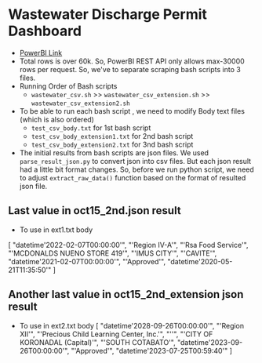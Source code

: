 # Wastewater Discharge Permit Dashboard
- [PowerBI Link](https://app.powerbi.com/view?r=eyJrIjoiODNhMDNjYjUtYTcwOC00MmRjLWIxOWItYzVlYzQ5YjVlZWExIiwidCI6ImY2ZjRhNjkyLTQzYjMtNDMzYi05MmIyLTY1YzRlNmNjZDkyMCIsImMiOjEwfQ%3D%3D&pageName=ReportSection)
- Total rows is over 60k. So, PowerBI REST API only allows max-30000 rows per request. So, we've to separate scraping bash scripts into 3 files.
- Running Order of Bash scripts  
    - `wastewater_csv.sh` >> `wastewater_csv_extension.sh` >> `wastewater_csv_extension2.sh`
- To be able to run each bash script , we need to modify Body text files (which is also ordered)
    - `test_csv_body.txt` for 1st bash script
    - `test_csv_body_extension1.txt` for 2nd bash script
    - `test_csv_body_extension2.txt` for 3nd bash script
- The initial results from bash scripts are json files. We used `parse_result_json.py` to convert json into csv files. But each json result had a little bit format changes. So, before we run python script, we need to adjust  `extract_raw_data()` function based on the format of resulted json file.


## Last value in oct15_2nd.json result 
- To use in ext1.txt body

[
    "datetime'2022-02-07T00:00:00'",
    "'Region IV-A'",
    "'Rsa Food Service'",
    "'MCDONALDS NUENO STORE  419'",
    "'IMUS CITY'",
    "'CAVITE'",
    "datetime'2021-02-07T00:00:00'",
    "'Approved'",
    "datetime'2020-05-21T11:35:50'"
    ]

## Another last value in oct15_2nd_extension json result
- To use in ext2.txt body
[
    "datetime'2028-09-26T00:00:00'",
    "'Region XII'",
    "'Precious Child Learning Center, Inc.'",
    "''",
    "'CITY OF KORONADAL (Capital)'",
    "'SOUTH COTABATO'",
    "datetime'2023-09-26T00:00:00'",
    "'Approved'",
    "datetime'2023-07-25T00:59:40'"
    ]